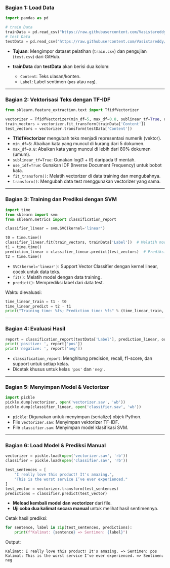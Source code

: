 ### **Bagian 1: Load Data**

```python
import pandas as pd

# train Data
trainData = pd.read_csv("https://raw.githubusercontent.com/Vasistareddy/sentiment_analysis/master/data/train.csv")
# test Data
testData = pd.read_csv("https://raw.githubusercontent.com/Vasistareddy/sentiment_analysis/master/data/test.csv")
```

* **Tujuan**: Mengimpor dataset pelatihan (`train.csv`) dan pengujian (`test.csv`) dari GitHub.
* **trainData** dan **testData** akan berisi dua kolom:

  * `Content`: Teks ulasan/konten.
  * `Label`: Label sentimen (`pos` atau `neg`).

---

###  **Bagian 2: Vektorisasi Teks dengan TF-IDF**

```python
from sklearn.feature_extraction.text import TfidfVectorizer

vectorizer = TfidfVectorizer(min_df=5, max_df=0.8, sublinear_tf=True, use_idf=True)
train_vectors = vectorizer.fit_transform(trainData['Content'])
test_vectors = vectorizer.transform(testData['Content'])
```

* **TfidfVectorizer** mengubah teks menjadi representasi numerik (vektor).
* `min_df=5`: Abaikan kata yang muncul di kurang dari 5 dokumen.
* `max_df=0.8`: Abaikan kata yang muncul di lebih dari 80% dokumen (umum).
* `sublinear_tf=True`: Gunakan log(1 + tf) daripada tf mentah.
* `use_idf=True`: Gunakan IDF (Inverse Document Frequency) untuk bobot kata.
* `fit_transform()`: Melatih vectorizer di data training dan mengubahnya.
* `transform()`: Mengubah data test menggunakan vectorizer yang sama.

---

### **Bagian 3: Training dan Prediksi dengan SVM**

```python
import time
from sklearn import svm
from sklearn.metrics import classification_report

classifier_linear = svm.SVC(kernel='linear')

t0 = time.time()
classifier_linear.fit(train_vectors, trainData['Label'])  # Melatih model
t1 = time.time()
prediction_linear = classifier_linear.predict(test_vectors)  # Prediksi data test
t2 = time.time()
```

* `SVC(kernel='linear')`: Support Vector Classifier dengan kernel linear, cocok untuk data teks.
* `fit()`: Melatih model dengan data training.
* `predict()`: Memprediksi label dari data test.

Waktu dievaluasi:

```python
time_linear_train = t1 - t0
time_linear_predict = t2 - t1
print("Training time: %fs; Prediction time: %fs" % (time_linear_train, time_linear_predict))
```

---

### **Bagian 4: Evaluasi Hasil**

```python
report = classification_report(testData['Label'], prediction_linear, output_dict=True)
print('positive: ', report['pos'])
print('negative: ', report['neg'])
```

* `classification_report`: Menghitung precision, recall, f1-score, dan support untuk setiap kelas.
* Dicetak khusus untuk kelas `'pos'` dan `'neg'`.

---

### **Bagian 5: Menyimpan Model & Vectorizer**

```python
import pickle
pickle.dump(vectorizer, open('vectorizer.sav', 'wb'))
pickle.dump(classifier_linear, open('classifier.sav', 'wb'))
```

* `pickle`: Digunakan untuk menyimpan (serialize) objek Python.
* File `vectorizer.sav`: Menyimpan vektorizer TF-IDF.
* File `classifier.sav`: Menyimpan model klasifikasi SVM.

---

### **Bagian 6: Load Model & Prediksi Manual**

```python
vectorizer = pickle.load(open('vectorizer.sav', 'rb'))
classifier = pickle.load(open('classifier.sav', 'rb'))

test_sentences = [
    "I really love this product! It's amazing.",
    "This is the worst service I’ve ever experienced."
]
test_vector = vectorizer.transform(test_sentences)
predictions = classifier.predict(test_vector)
```

* **Meload kembali model dan vectorizer** dari file.
* **Uji coba dua kalimat secara manual** untuk melihat hasil sentimennya.

Cetak hasil prediksi:

```python
for sentence, label in zip(test_sentences, predictions):
    print(f"Kalimat: {sentence} => Sentimen: {label}")
```

Output:

```
Kalimat: I really love this product! It's amazing. => Sentimen: pos
Kalimat: This is the worst service I’ve ever experienced. => Sentimen: neg
```

